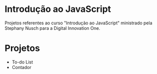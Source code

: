 ﻿# Introdução ao JavaScript

Projetos referentes ao curso "Introdução ao JavaScript" ministrado pela Stephany Nusch para a Digital Innovation One.

# Projetos
- To-do List
- Contador
